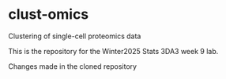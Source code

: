 # clust-omics
Clustering of single-cell proteomics data

This is the repository for the Winter2025 Stats 3DA3 week 9 lab.

Changes made in the cloned repository
